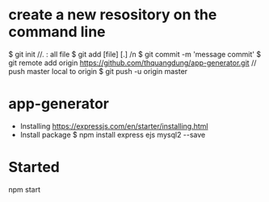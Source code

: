 # create a new resository on the command line
  $ git init
  //. : all file
  $ git add [file] [.] /n
  $ git commit -m 'message commit'
  $ git remote add origin https://github.com/thquangdung/app-generator.git
  // push master local to origin
  $ git push -u origin master
  
# app-generator 
- Installing
    https://expressjs.com/en/starter/installing.html
- Install package
  $ npm install express ejs mysql2 --save
# Started
  npm start
